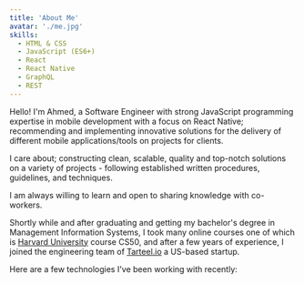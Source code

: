 ```yaml
---
title: 'About Me'
avatar: './me.jpg'
skills:
  - HTML & CSS
  - JavaScript (ES6+)
  - React
  - React Native
  - GraphQL
  - REST
---
```


Hello! I'm Ahmed, a Software Engineer with strong JavaScript programming expertise in mobile development with a focus on React Native; recommending and implementing innovative solutions for the delivery of different mobile applications/tools on projects for clients.

I care about; constructing clean, scalable, quality and top-notch solutions on a variety of projects - following established written procedures, guidelines, and techniques.

I am always willing to learn and open to sharing knowledge with co-workers.

Shortly while and after graduating and getting my bachelor's degree in Management Information Systems, I took many online courses one of which is [Harvard University](https://online-learning.harvard.edu/course/cs50-introduction-computer-science) course CS50, and after a few years of experience, I joined the engineering team of [Tarteel.io](https://www.tarteel.io/about) a US-based startup.

Here are a few technologies I've been working with recently:
